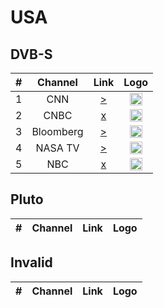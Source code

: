 <h1>USA</h1>

<h2>DVB-S</h2>

| #   | Channel        | Link  | Logo |
|:---:|:--------------:|:-----:|:-----:
| 1   | CNN            | [>](https://cnn-cnninternational-1-de.samsung.wurl.com/manifest/playlist.m3u8) | <img height="20" src=""/> |
| 2   | CNBC           | [x]() | <img height="20" src=""/> |
| 3   | Bloomberg      | [>](https://cdn-videos.akamaized.net/btv/desktop/akamai/us/live/primary.m3u8) | <img height="20" src=""/> |
| 4   | NASA TV        | [>](https://ntv2.akamaized.net/hls/live/2013923/NASA-NTV2-HLS/master.m3u8) | <img height="20" src=""/> |
| 5   | NBC            | [x]() | <img height="20" src=""/> |

<h2>Pluto</h2>

| #   | Channel        | Link  | Logo |
|:---:|:--------------:|:-----:|:-----:

<h2>Invalid</h2>

| #   | Channel        | Link  | Logo |
|:---:|:--------------:|:-----:|:-----:
